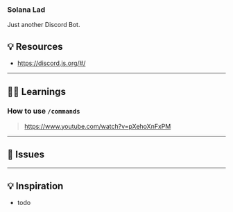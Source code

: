 ### Solana Lad
Just another Discord Bot.


## 💡 Resources
- https://discord.js.org/#/

---

## 👨‍🎓 Learnings

### How to use `/commands`
> https://www.youtube.com/watch?v=pXehoXnFxPM


---

## 🔴 Issues


---

## 💡 Inspiration

- todo

